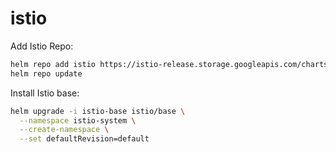 # istio

Add Istio Repo:
```bash
helm repo add istio https://istio-release.storage.googleapis.com/charts
helm repo update
```

Install Istio base:
```bash
helm upgrade -i istio-base istio/base \
  --namespace istio-system \
  --create-namespace \
  --set defaultRevision=default
```
